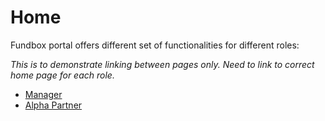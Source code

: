 # Home

Fundbox portal offers different set of functionalities for different roles:

_This is to demonstrate linking between pages only. Need to link to correct home page for each role._

- [Manager](./manager/strategy-positions.md)
- [Alpha Partner](./alpha-partner/strategy-positions.md)
